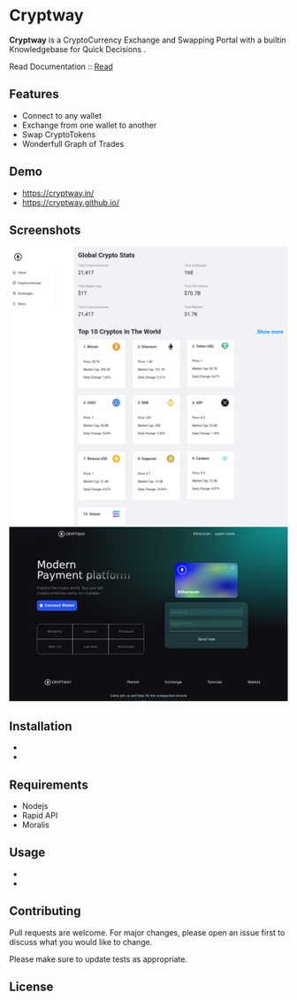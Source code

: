 # Cryptway

**Cryptway** is a CryptoCurrency Exchange and Swapping Portal with a builtin Knowledgebase for Quick Decisions .

Read Documentation :: <a href="https://cryptway.github.io/">Read</a>
## Features 
- Connect to any wallet
- Exchange from one wallet to another
- Swap CryptoTokens
- Wonderfull Graph of Trades

## Demo
- https://cryptway.in/
-  https://cryptway.github.io/

## Screenshots
![](https://github.com/cryptway/cryptway.github.io/blob/main/SS/01.png)
![](https://github.com/cryptway/cryptway.github.io/blob/main/SS/02.png)

## Installation
-
-

## Requirements

- Nodejs
- Rapid API
- Moralis
 

## Usage
 
-
- 

## Contributing
Pull requests are welcome. For major changes, please open an issue first to discuss what you would like to change.

Please make sure to update tests as appropriate.

## License

